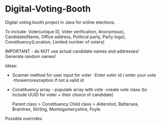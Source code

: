 # Digital-Voting-Booth

Digital voting booth project in Java for online elections.

To include: 
Voter(unique ID, Voter verification, Anonymous), 
Candidate(Name, Office address, Political party, Party logo), 
Constituency(Location, Limited number of voters)

IMPORTANT - do NOT use actual candidate names and addresses! Generate random names!

Ideas:
  - Scanner method for user input for voter 
      -Enter voter id / enter your vote 
       -thowerrorexception if not a valid id
  - Constituency array - populate array with vote
    -create vote class (to include UUID for voter + their choice of candidate)
    
    Parent class > Constituency 
    Child class > Aldershot, Battersea, Braintree, Stirling, Montogomeryshire, Foyle

Possible overrides
> 
